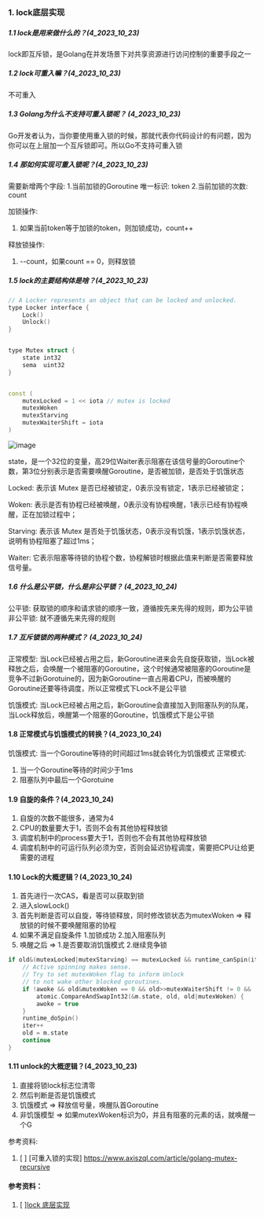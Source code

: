 ### 1. lock底层实现


##### 1.1 lock是用来做什么的？(4_2023_10_23)
lock即互斥锁，是Golang在并发场景下对共享资源进行访问控制的重要手段之一


##### 1.2 lock可重入嘛？(4_2023_10_23)
不可重入


##### 1.3 Golang为什么不支持可重入锁呢？ (4_2023_10_23)
Go开发者认为，当你要使用重入锁的时候，那就代表你代码设计的有问题，因为你可以在上层加一个互斥锁即可。所以Go不支持可重入锁



##### 1.4 那如何实现可重入锁呢？(4_2023_10_23)
需要新增两个字段:
1.当前加锁的Goroutine 唯一标识: token
2.当前加锁的次数: count

加锁操作:
1. 如果当前token等于加锁的token，则加锁成功，count++

释放锁操作:
1. --count，如果count == 0，则释放锁



##### 1.5 lock的主要结构体是啥？(4_2023_10_23)
```c++
// A Locker represents an object that can be locked and unlocked.
type Locker interface {
    Lock()
    Unlock()
}


type Mutex struct {
    state int32 
    sema  uint32
}


const (
	mutexLocked = 1 << iota // mutex is locked
	mutexWoken
	mutexStarving
	mutexWaiterShift = iota
)
```

![image](https://github.com/Luozujian/architect/assets/27532970/bfb50adc-d0fb-44be-9bf7-4cf126fdda03)

state，是一个32位的变量，高29位Waiter表示阻塞在该信号量的Goroutine个数，第3位分别表示是否需要唤醒Goroutine，是否被加锁，是否处于饥饿状态

Locked: 表示该 Mutex 是否已经被锁定，0表示没有锁定，1表示已经被锁定；

Woken: 表示是否有协程已经被唤醒，0表示没有协程唤醒，1表示已经有协程唤醒，正在加锁过程中；

Starving: 表示该 Mutex 是否处于饥饿状态，0表示没有饥饿，1表示饥饿状态，说明有协程阻塞了超过1ms；

Waiter: 它表示阻塞等待锁的协程个数，协程解锁时根据此值来判断是否需要释放信号量。


##### 1.6 什么是公平锁，什么是非公平锁？ (4_2023_10_24)
公平锁: 获取锁的顺序和请求锁的顺序一致，遵循按先来先得的规则，即为公平锁
非公平锁: 就不遵循先来先得的规则

##### 1.7 互斥锁锁的两种模式？ (4_2023_10_24)
正常模型: 当Lock已经被占用之后，新Goroutine进来会先自旋获取锁，当Lock被释放之后，会唤醒一个被阻塞的Goroutine，这个时候通常被阻塞的Goroutine是竞争不过新Gorotuine的，因为新Goroutine一直占用着CPU，而被唤醒的Goroutine还要等待调度，所以正常模式下Lock不是公平锁

饥饿模式: 当Lock已经被占用之后，新Goroutine会直接加入到阻塞队列的队尾，当Lock释放后，唤醒第一个阻塞的Goroutine，饥饿模式下是公平锁

#### 1.8 正常模式与饥饿模式的转换？(4_2023_10_24)
饥饿模式: 当一个Goroutine等待的时间超过1ms就会转化为饥饿模式
正常模式: 
1. 当一个Goroutine等待的时间少于1ms
2. 阻塞队列中最后一个Gorotuine

#### 1.9 自旋的条件？(4_2023_10_24)
1. 自旋的次数不能很多，通常为4
2. CPU的数量要大于1，否则不会有其他协程释放锁
3. 调度机制中的process要大于1，否则也不会有其他协程释放锁
4. 调度机制中的可运行队列必须为空，否则会延迟协程调度，需要把CPU让给更需要的进程

#### 1.10 Lock的大概逻辑？(4_2023_10_24)
1. 首先进行一次CAS，看是否可以获取到锁
2. 进入slowLock()
3. 首先判断是否可以自旋，等待锁释放，同时修改锁状态为mutexWoken => 释放锁的时候不要唤醒阻塞的协程
4. 如果不满足自旋条件 1.加锁成功 2.加入阻塞队列
5. 唤醒之后 => 1.是否要取消饥饿模式 2.继续竞争锁
```c++
if old&(mutexLocked|mutexStarving) == mutexLocked && runtime_canSpin(iter) {
	// Active spinning makes sense.
	// Try to set mutexWoken flag to inform Unlock
	// to not wake other blocked goroutines.
	if !awoke && old&mutexWoken == 0 && old>>mutexWaiterShift != 0 &&
		atomic.CompareAndSwapInt32(&m.state, old, old|mutexWoken) {
		awoke = true
	}
	runtime_doSpin()
	iter++
	old = m.state
	continue
}
```

#### 1.11 unlock的大概逻辑？(4_2023_10_23)
1. 直接将锁lock标志位清零
2. 然后判断是否是饥饿模式
3. 饥饿模式 => 释放信号量，唤醒队首Goroutine
4. 非饥饿模型 => 如果mutexWoken标识为0，并且有阻塞的元素的话，就唤醒一个G

参考资料:
1. [ ] [可重入锁的实现] https://www.axiszql.com/article/golang-mutex-recursive





#### 参考资料：
1. [ ][lock 底层实现](https://juejin.cn/post/7086756462059323429)
